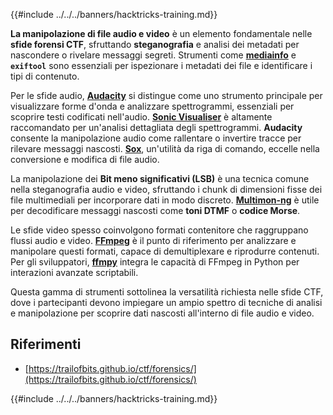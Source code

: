 {{#include ../../../banners/hacktricks-training.md}}

**La manipolazione di file audio e video** è un elemento fondamentale nelle **sfide forensi CTF**, sfruttando **steganografia** e analisi dei metadati per nascondere o rivelare messaggi segreti. Strumenti come **[mediainfo](https://mediaarea.net/en/MediaInfo)** e **`exiftool`** sono essenziali per ispezionare i metadati dei file e identificare i tipi di contenuto.

Per le sfide audio, **[Audacity](http://www.audacityteam.org/)** si distingue come uno strumento principale per visualizzare forme d'onda e analizzare spettrogrammi, essenziali per scoprire testi codificati nell'audio. **[Sonic Visualiser](http://www.sonicvisualiser.org/)** è altamente raccomandato per un'analisi dettagliata degli spettrogrammi. **Audacity** consente la manipolazione audio come rallentare o invertire tracce per rilevare messaggi nascosti. **[Sox](http://sox.sourceforge.net/)**, un'utilità da riga di comando, eccelle nella conversione e modifica di file audio.

La manipolazione dei **Bit meno significativi (LSB)** è una tecnica comune nella steganografia audio e video, sfruttando i chunk di dimensioni fisse dei file multimediali per incorporare dati in modo discreto. **[Multimon-ng](http://tools.kali.org/wireless-attacks/multimon-ng)** è utile per decodificare messaggi nascosti come **toni DTMF** o **codice Morse**.

Le sfide video spesso coinvolgono formati contenitore che raggruppano flussi audio e video. **[FFmpeg](http://ffmpeg.org/)** è il punto di riferimento per analizzare e manipolare questi formati, capace di demultiplexare e riprodurre contenuti. Per gli sviluppatori, **[ffmpy](http://ffmpy.readthedocs.io/en/latest/examples.html)** integra le capacità di FFmpeg in Python per interazioni avanzate scriptabili.

Questa gamma di strumenti sottolinea la versatilità richiesta nelle sfide CTF, dove i partecipanti devono impiegare un ampio spettro di tecniche di analisi e manipolazione per scoprire dati nascosti all'interno di file audio e video.

## Riferimenti

- [https://trailofbits.github.io/ctf/forensics/](https://trailofbits.github.io/ctf/forensics/)

{{#include ../../../banners/hacktricks-training.md}}
